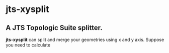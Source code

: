 # jts-xysplit

## A JTS Topologic Suite splitter.

**jts-xysplit** can split and merge your geometries using x and y axis. Suppose you need to calculate 
